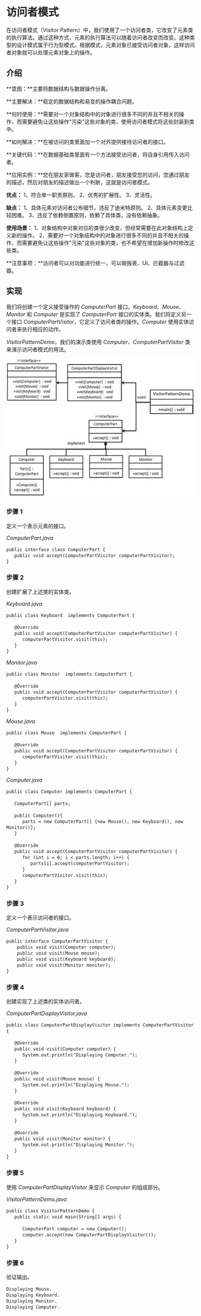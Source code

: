 
# 访问者模式

在访问者模式（Visitor Pattern）中，我们使用了一个访问者类，它改变了元素类的执行算法。通过这种方式，元素的执行算法可以随着访问者改变而改变。这种类型的设计模式属于行为型模式。根据模式，元素对象已接受访问者对象，这样访问者对象就可以处理元素对象上的操作。

## 介绍

**意图：**主要将数据结构与数据操作分离。

**主要解决：**稳定的数据结构和易变的操作耦合问题。

**何时使用：**需要对一个对象结构中的对象进行很多不同的并且不相关的操作，而需要避免让这些操作"污染"这些对象的类，使用访问者模式将这些封装到类中。

**如何解决：**在被访问的类里面加一个对外提供接待访问者的接口。

**关键代码：**在数据基础类里面有一个方法接受访问者，将自身引用传入访问者。

**应用实例：**您在朋友家做客，您是访问者，朋友接受您的访问，您通过朋友的描述，然后对朋友的描述做出一个判断，这就是访问者模式。

**优点：** 1、符合单一职责原则。 2、优秀的扩展性。 3、灵活性。

**缺点：** 1、具体元素对访问者公布细节，违反了迪米特原则。 2、具体元素变更比较困难。 3、违反了依赖倒置原则，依赖了具体类，没有依赖抽象。

**使用场景：** 1、对象结构中对象对应的类很少改变，但经常需要在此对象结构上定义新的操作。 2、需要对一个对象结构中的对象进行很多不同的并且不相关的操作，而需要避免让这些操作"污染"这些对象的类，也不希望在增加新操作时修改这些类。

**注意事项：**访问者可以对功能进行统一，可以做报表、UI、拦截器与过滤器。

## 实现

我们将创建一个定义接受操作的 _ComputerPart_ 接口。_Keyboard_、_Mouse_、_Monitor_ 和 _Computer_ 是实现了 _ComputerPart_ 接口的实体类。我们将定义另一个接口 _ComputerPartVisitor_，它定义了访问者类的操作。_Computer_ 使用实体访问者来执行相应的动作。

_VisitorPatternDemo_，我们的演示类使用 _Computer_、_ComputerPartVisitor_ 类来演示访问者模式的用法。

![访问者模式的 UML 图](../img/visitor_pattern_uml_diagram.jpg)

### 步骤 1

定义一个表示元素的接口。

_ComputerPart.java_

```
public interface class ComputerPart {
   public void accept(ComputerPartVisitor computerPartVisitor);
}

```

### 步骤 2

创建扩展了上述类的实体类。

_Keyboard.java_

```
public class Keyboard  implements ComputerPart {

   @Override
   public void accept(ComputerPartVisitor computerPartVisitor) {
      computerPartVisitor.visit(this);
   }
}

```

_Monitor.java_

```
public class Monitor  implements ComputerPart {

   @Override
   public void accept(ComputerPartVisitor computerPartVisitor) {
      computerPartVisitor.visit(this);
   }
}

```

_Mouse.java_

```
public class Mouse  implements ComputerPart {

   @Override
   public void accept(ComputerPartVisitor computerPartVisitor) {
      computerPartVisitor.visit(this);
   }
}

```

_Computer.java_

```
public class Computer implements ComputerPart {

   ComputerPart[] parts;

   public Computer(){
      parts = new ComputerPart[] {new Mouse(), new Keyboard(), new Monitor()};		
   } 

   @Override
   public void accept(ComputerPartVisitor computerPartVisitor) {
      for (int i = 0; i < parts.length; i++) {
         parts[i].accept(computerPartVisitor);
      }
      computerPartVisitor.visit(this);
   }
}

```

### 步骤 3

定义一个表示访问者的接口。

_ComputerPartVisitor.java_

```
public interface ComputerPartVisitor {
	public void visit(Computer computer);
	public void visit(Mouse mouse);
	public void visit(Keyboard keyboard);
	public void visit(Monitor monitor);
}

```

### 步骤 4

创建实现了上述类的实体访问者。

_ComputerPartDisplayVisitor.java_

```
public class ComputerPartDisplayVisitor implements ComputerPartVisitor {

   @Override
   public void visit(Computer computer) {
      System.out.println("Displaying Computer.");
   }

   @Override
   public void visit(Mouse mouse) {
      System.out.println("Displaying Mouse.");
   }

   @Override
   public void visit(Keyboard keyboard) {
      System.out.println("Displaying Keyboard.");
   }

   @Override
   public void visit(Monitor monitor) {
      System.out.println("Displaying Monitor.");
   }
}

```

### 步骤 5

使用 _ComputerPartDisplayVisitor_ 来显示 _Computer_ 的组成部分。

_VisitorPatternDemo.java_

```
public class VisitorPatternDemo {
   public static void main(String[] args) {

      ComputerPart computer = new Computer();
      computer.accept(new ComputerPartDisplayVisitor());
   }
}

```

### 步骤 6

验证输出。

```
Displaying Mouse.
Displaying Keyboard.
Displaying Monitor.
Displaying Computer.

```

